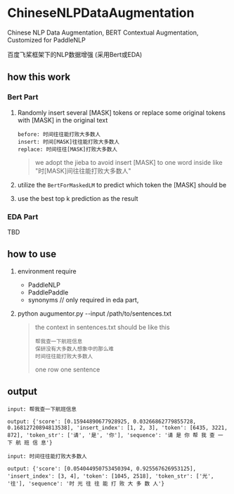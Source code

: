 # ChineseNLPDataAugmentation

Chinese NLP Data Augmentation, BERT Contextual Augmentation, Customized for PaddleNLP

百度飞桨框架下的NLP数据增强 (采用Bert或EDA)

## how this work

### Bert Part

1. Randomly insert several [MASK] tokens or replace some original tokens with [MASK] in the original text

   ```
   before: 时间往往能打败大多数人
   insert: 时间[MASK]往往能打败大多数人
   replace: 时间往往[MASK]打败大多数人
   ```

   > we adopt the jieba to avoid insert [MASK] to one word inside like "时[MASK]间往往能打败大多数人"

2. utilize the ```BertForMaskedLM``` to predict which token the [MASK] should be

3. use the best top k prediction as the result

### EDA Part

TBD

## how to use

1. environment require
   - PaddleNLP
   - PaddlePaddle
   - synonyms // only required in eda part,

2. python augumentor.py --input /path/to/sentences.txt

   > the context in sentences.txt should be like this
   >
   > ```
   > 帮我查一下航班信息
   > 保研没有大多数人想象中的那么难
   > 时间往往能打败大多数人
   > ```
   >
   > one row one sentence

## output

```
input: 帮我查一下航班信息  

output: {'score': [0.15944890677928925, 0.03266862779855728, 0.16812720894813538], 'insert_index': [1, 2, 3], 'token': [6435, 3221, 872], 'token_str': ['请', '是', '你'], 'sequence': '请 是 你 帮 我 查 一 下 航 班 信 息'}

input: 时间往往能打败大多数人 

output: {'score': [0.054044950753450394, 0.925567626953125], 'insert_index': [3, 4], 'token': [1045, 2518], 'token_str': ['光', '往'], 'sequence': '时 光 往 往 能 打 败 大 多 数 人'}
```



